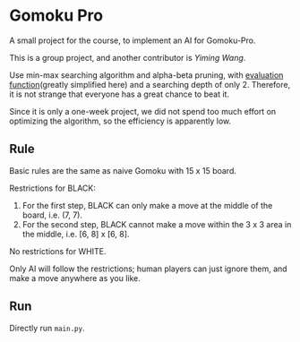 # Gomoku Pro

A small project for the course, to implement an AI for Gomoku-Pro.

This is a group project, and another contributor is *Yiming Wang*.

Use min-max searching algorithm and alpha-beta pruning, with [evaluation function](https://github.com/sxysxy/GensokyoGomoku)(greatly simplified here) and a searching depth of only 2. Therefore, it is not strange that everyone has a great chance to beat it.

Since it is only a one-week project, we did not spend too much effort on optimizing the algorithm, so the efficiency is apparently low. 

## Rule

Basic rules are the same as naive Gomoku with 15 x 15 board.

Restrictions for BLACK:
1) For the first step, BLACK can only make a move at the middle of the board, i.e. (7, 7).
2) For the second step, BLACK cannot make a move within the 3 x 3 area in the middle, i.e. \[6, 8\] x \[6, 8\].

No restrictions for WHITE.

Only AI will follow the restrictions; human players can just ignore them, and make a move anywhere as you like.

## Run

Directly run `main.py`.
